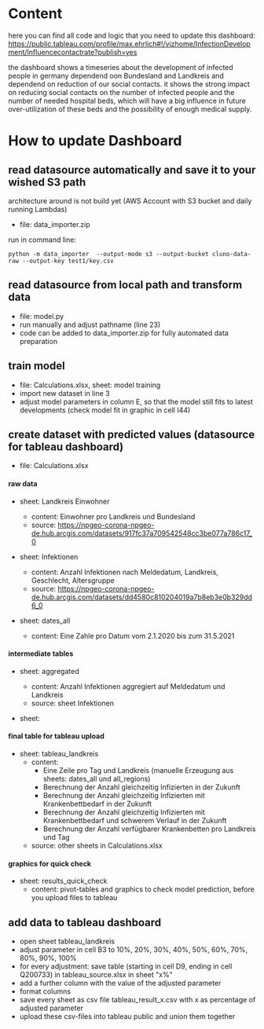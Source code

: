 # Content
here you can find all code and logic that you need to update this dashboard:
https://public.tableau.com/profile/max.ehrlich#!/vizhome/InfectionDevelopment/Influencecontactrate?publish=yes

the dashboard shows a timeseries about the development of infected people in germany dependend oon Bundesland and Landkreis and dependend on reduction of our social contacts. 
it shows the strong impact on reducing social contacts on the number of infected people and the number of needed hospital beds, which will have a big influence in future over-utilization of these beds and the possibility of enough medical supply.

# How to update Dashboard
## read datasource automatically and save it to your wished S3 path
architecture around is not build yet (AWS Account with S3 bucket and daily running Lambdas)

* file: data_importer.zip

run in command line:
```
python -m data_importer  --output-mode s3 --output-bucket cluno-data-raw --output-key test1/key.csv
```



## read datasource from local path and transform data
* file: model.py
* run manually and adjust pathname (line 23)
* code can be added to data_importer.zip for fully automated data preparation

## train model
* file: Calculations.xlsx, sheet: model training
* import new dataset in line 3
* adjust model parameters in column E, so that the model still fits to latest developments (check model fit in graphic in cell I44)

## create dataset with predicted values (datasource for tableau dashboard)
* file: Calculations.xlsx
#### raw data
* sheet: Landkreis Einwohner
  * content: Einwohner pro Landkreis und Bundesland
  * source: https://npgeo-corona-npgeo-de.hub.arcgis.com/datasets/917fc37a709542548cc3be077a786c17_0

* sheet: Infektionen
  * content: Anzahl Infektionen nach Meldedatum, Landkreis, Geschlecht, Altersgruppe
  * source: https://npgeo-corona-npgeo-de.hub.arcgis.com/datasets/dd4580c810204019a7b8eb3e0b329dd6_0

* sheet: dates_all
  * content: Eine Zahle pro Datum vom 2.1.2020 bis zum 31.5.2021

#### intermediate tables
* sheet: aggregated
  * content: Anzahl Infektionen aggregiert auf Meldedatum und Landkreis
  * source: sheet Infektionen

* sheet: 

#### final table for tableau upload
* sheet: tableau_landkreis
  * content: 
    * Eine Zeile pro Tag und Landkreis (manuelle Erzeugung aus sheets: dates_all und all_regions)
    * Berechnung der Anzahl gleichzeitig Infizierten in der Zukunft
    * Berechnung der Anzahl gleichzeitig Infizierten mit Krankenbettbedarf in der Zukunft
    * Berechnung der Anzahl gleichzeitig Infizierten mit Krankenbettbedarf und schwerem Verlauf in der Zukunft
    * Berechnung der Anzahl verfügbarer Krankenbetten pro Landkreis und Tag
  * source: other sheets in Calculations.xlsx

#### graphics for quick check
* sheet: results_quick_check
  * content: pivot-tables and graphics to check model prediction, before you upload files to tableau

## add data to tableau dashboard
* open sheet tableau_landkreis
* adjust parameter in cell B3 to 10%, 20%, 30%, 40%, 50%, 60%, 70%, 80%, 90%, 100%
* for every adjustment: save table (starting in cell D9, ending in cell Q200733) in tableau_source.xlsx in sheet "x%"
* add a further column with the value of the adjusted parameter
* format columns
* save every sheet as csv file tableau_result_x.csv with x as percentage of adjusted parameter
* upload these csv-files into tableau public and union them together
